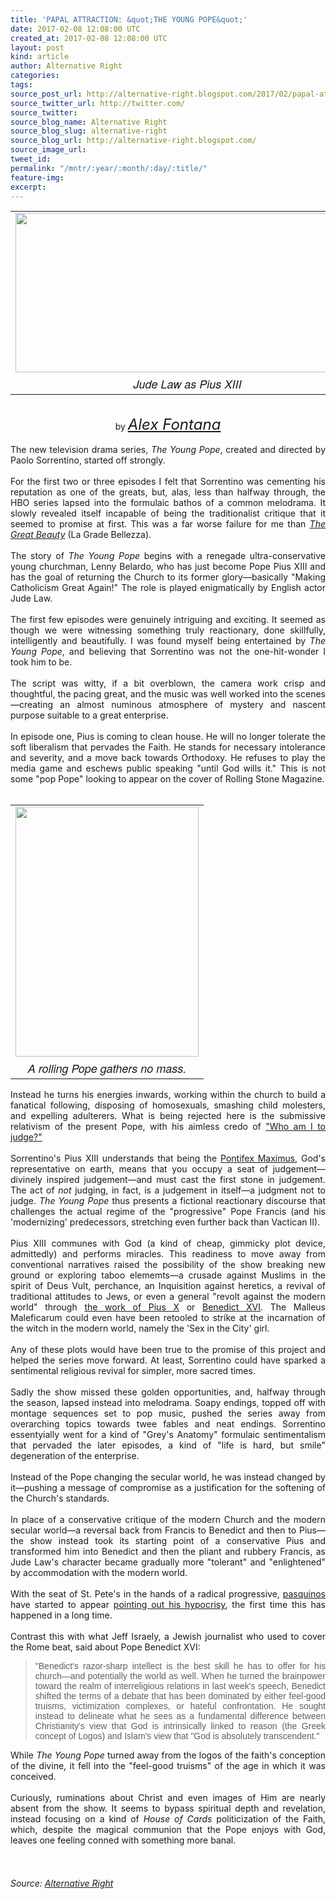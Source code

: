 ```yaml
---
title: 'PAPAL ATTRACTION: &quot;THE YOUNG POPE&quot;'
date: 2017-02-08 12:08:00 UTC
created_at: 2017-02-08 12:08:00 UTC
layout: post
kind: article
author: Alternative Right
categories: 
tags: 
source_post_url: http://alternative-right.blogspot.com/2017/02/papal-attraction-young-pope.html
source_twitter_url: http://twitter.com/
source_twitter: 
source_blog_name: Alternative Right
source_blog_slug: alternative-right
source_blog_url: http://alternative-right.blogspot.com/
source_image_url: 
tweet_id: 
permalink: "/mntr/:year/:month/:day/:title/"
feature-img: 
excerpt: 
---
```

<div dir="ltr" style="text-align: left;"><div style="text-align: center;"><table align="center" cellpadding="0" cellspacing="0" class="tr-caption-container" style="margin-left: auto; margin-right: auto; text-align: center;"><tbody><tr><td style="text-align: center;"><a href="https://1.bp.blogspot.com/-WRJyExPp5tk/WJsGGc5DMZI/AAAAAAAAVKE/X9o8vfbavlsTA8MzcUjMaTrZAJ-EaUILQCLcB/s1600/The-Young-Pope-0.jpg" style="margin-left: auto; margin-right: auto;"><img border="0" height="255" src="https://1.bp.blogspot.com/-WRJyExPp5tk/WJsGGc5DMZI/AAAAAAAAVKE/X9o8vfbavlsTA8MzcUjMaTrZAJ-EaUILQCLcB/s400/The-Young-Pope-0.jpg" width="550"></a></td></tr><tr><td class="tr-caption" style="text-align: center;"><span style='font-family: "helvetica neue" , "arial" , "helvetica" , sans-serif; font-size: large;'><i>Jude Law as Pius XIII</i></span></td></tr></tbody></table><br>by <span style="font-size: x-large;"><i><a href="http://alternative-right.blogspot.com/search/label/Alex%20Fontana">Alex Fontana</a></i></span></div><div style="text-align: justify;"><br></div><div style="text-align: justify;">The new television drama series, <i>The Young Pope</i>, created and directed by Paolo Sorrentino, started off strongly. </div><div style="text-align: justify;"><br></div><div style="text-align: justify;">For the first two or three episodes I felt that Sorrentino was cementing his reputation as one of the greats, but, alas, less than halfway through, the HBO series lapsed into the formulaic bathos of a common melodrama. It slowly revealed itself incapable of being the traditionalist critique that it seemed to promise at first. This was a far worse failure for me than <i><a href="https://alexfontana.wordpress.com/2016/10/23/reactionary-reverberations-in-paolo-sorrentinos-la-grande-bellezza/">The Great Beauty</a></i> (La Grade Bellezza). <br><br><a name="more"></a>The story of <i>The Young Pope</i> begins with a renegade ultra-conservative young churchman, Lenny Belardo, who has just become Pope Pius XIII and has the goal of returning the Church to its former glory—basically "Making Catholicism Great Again!" The role is played enigmatically by English actor Jude Law.<br><div style="text-align: justify;"><br></div><div style="text-align: justify;">The first few episodes were genuinely intriguing and exciting. It seemed as though we were witnessing something truly reactionary, done skillfully, intelligently and beautifully. I was found myself being entertained by <i>The Young Pope</i>, and believing that Sorrentino was not the one-hit-wonder I took him to be.</div><div style="text-align: justify;"><br></div><div style="text-align: justify;">The script was witty, if a bit overblown, the camera work crisp and thoughtful, the pacing great, and the music was well worked into the scenes—creating an almost numinous atmosphere of mystery and nascent purpose suitable to a great enterprise.</div><div style="text-align: justify;"><br></div><div style="text-align: justify;">In episode one, Pius is coming to clean house. He will no longer tolerate the soft liberalism that pervades the Faith. He stands for necessary intolerance and severity, and a move back towards Orthodoxy. He refuses to play the media game and eschews public speaking "until God wills it." This is not some "pop Pope" looking to appear on the cover of Rolling Stone Magazine.</div><div style="text-align: justify;"><br></div><div style="text-align: justify;"><table cellpadding="0" cellspacing="0" class="tr-caption-container" style="float: right; margin-left: 1em; text-align: right;"><tbody><tr><td style="text-align: center;"><a href="https://4.bp.blogspot.com/--eDPS2tTZrs/WJsHBVPHtsI/AAAAAAAAVKM/I_Eo2k0AT6AtQckC_Yy2Dlkg_2r7b-tGACLcB/s1600/Francis%2BRS.jpg" style="clear: right; margin-bottom: 1em; margin-left: auto; margin-right: auto;"><img border="0" height="400" src="https://4.bp.blogspot.com/--eDPS2tTZrs/WJsHBVPHtsI/AAAAAAAAVKM/I_Eo2k0AT6AtQckC_Yy2Dlkg_2r7b-tGACLcB/s400/Francis%2BRS.jpg" width="293"></a></td></tr><tr><td class="tr-caption" style="text-align: center;"><span style='font-family: "helvetica neue" , "arial" , "helvetica" , sans-serif; font-size: large;'><i>A rolling Pope gathers no mass.</i></span></td></tr></tbody></table>Instead he turns his energies inwards, working within the church to build a fanatical following, disposing of homosexuals, smashing child molesters, and expelling adulterers. What is being rejected here is the submissive relativism of the present Pope, with his aimless credo of <a href="https://www.ncronline.org/news/vatican/francis-explains-who-am-i-judge">"Who am I to judge?"</a></div><div style="text-align: justify;"><br></div><div style="text-align: justify;">Sorrentino's Pius XIII understands that being the <a href="https://en.wikipedia.org/wiki/Pontifex_Maximus">Pontifex Maximus</a>, God's representative on earth, means that you occupy a seat of judgement—divinely inspired judgement—and must cast the first stone in judgement. The act of <i>not </i>judging, in fact, is a judgement in itself—a judgment not to judge. <i>The Young Pope</i> thus presents a fictional reactionary discourse that challenges the actual regime of the "progressive" Pope Francis (and his 'modernizing' predecessors, stretching even further back than Vactican II).</div><div style="text-align: justify;"><br></div><div style="text-align: justify;">Pius XIII communes with God (a kind of cheap, gimmicky plot device, admittedly) and performs miracles. This readiness to move away from conventional narratives raised the possibility of the show breaking new ground or exploring taboo elememts—a crusade against Muslims in the spirit of Deus Vult, perchance, an Inquisition against heretics, a revival of traditional attitudes to Jews, or even a general "revolt against the modern world" through <a href="http://www.papalencyclicals.net/Pius10/p10moath.htm">the work of Pius X</a> or <a href="http://www.lst.edu/academics/landas-archives/373-dictatorship-of-relativism">Benedict XVI</a>. The Malleus Maleficarum could even have been retooled to strike at the incarnation of the witch in the modern world, namely the 'Sex in the City' girl.</div><div style="text-align: justify;"><br></div><div style="text-align: justify;">Any of these plots would have been true to the promise of this project and helped the series move forward. At least, Sorrentino could have sparked a sentimental religious revival for simpler, more sacred times.<br><br>Sadly the show missed these golden opportunities, and, halfway through the season, lapsed instead into melodrama. Soapy endings, topped off with montage sequences set to pop music, pushed the series away from overarching topics towards twee fables and neat endings. Sorrentino essentyially went for a kind of "Grey's Anatomy" formulaic sentimentalism that pervaded the later episodes, a kind of "life is hard, but smile" degeneration of the enterprise. </div><div style="text-align: justify;"><br></div><div style="text-align: justify;">Instead of the Pope changing the secular world, he was instead changed by it—pushing a message of compromise as a justification for the softening of the Church's standards. </div><div style="text-align: justify;"><br></div><div style="text-align: justify;">In place of a conservative critique of the modern Church and the modern secular world—a reversal back from Francis to Benedict and then to Pius—the show instead took its starting point of a conservative Pius and transformed him into Benedict and then the pliant and rubbery Francis, as Jude Law's character became gradually more "tolerant" and "enlightened" by accommodation with the modern world.</div><div style="text-align: justify;"><br></div><div style="text-align: justify;">With the seat of St. Pete's in the hands of a radical progressive, <a href="https://en.wikipedia.org/wiki/Pasquino">pasquinos</a> have started to appear <a href="http://rorate-caeli.blogspot.com/2017/02/unheard-of-since-papal-states-fell-rome.html">pointing out his hypocrisy</a>, the first time this has happened in a long time. </div><div style="text-align: justify;"><br></div><div style="text-align: justify;">Contrast this with what Jeff Israely, a Jewish journalist who used to cover the Rome beat, said about Pope Benedict XVI:</div><div style="text-align: justify;"><blockquote class="tr_bq"><span style='font-family: "verdana" , sans-serif;'>"Benedict's razor-sharp intellect is the best skill he has to offer for his church—and potentially the world as well. When he turned the brainpower toward the realm of interreligious relations in last week's speech, Benedict shifted the terms of a debate that has been dominated by either feel-good truisms, victimization complexes, or hateful confrontation. He sought instead to delineate what he sees as a fundamental difference between Christianity's view that God is intrinsically linked to reason (the Greek concept of Logos) and Islam's view that "God is absolutely transcendent."</span></blockquote></div><div style="text-align: justify;">While <i>The Young Pope</i> turned away from the logos of the faith's conception of the divine, it fell into the "feel-good truisms" of the age in which it was conceived.<br><br>Curiously, ruminations about Christ and even images of Him are nearly absent from the show. It seems to bypass spiritual depth and revelation, instead focusing on a kind of <i>House of Cards</i> politicization of the Faith, which, despite the magical communion that the Pope enjoys with God, leaves one feeling conned with something more banal.<br><br><div style="text-align: center;"></div></div><div><div style="text-align: justify;"><br><div style="text-align: center;"><span style="font-family: inherit;"> <img alt="" border="0" height="1" src="https://www.paypalobjects.com/en_US/i/scr/pixel.gif" width="1"></span></div></div></div></div></div><img src="http://feeds.feedburner.com/~r/blogspot/SBfLZ/~4/7wXtSHUp4gA" height="1" width="1" alt=""><div class="">
    <i>Source: <a href="http://alternative-right.blogspot.com/">Alternative Right</a></i>
</div>

